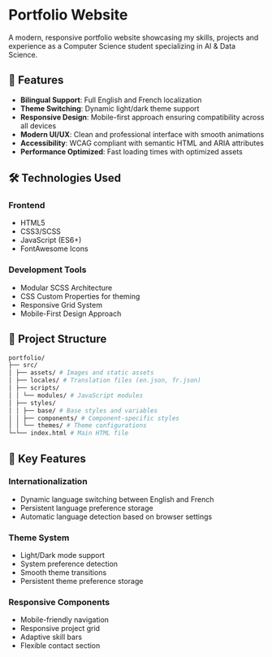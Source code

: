 # Portfolio Website

A modern, responsive portfolio website showcasing my skills, projects and experience as a Computer Science student specializing in AI & Data Science.

## 🌟 Features

- **Bilingual Support**: Full English and French localization
- **Theme Switching**: Dynamic light/dark theme support
- **Responsive Design**: Mobile-first approach ensuring compatibility across all devices
- **Modern UI/UX**: Clean and professional interface with smooth animations
- **Accessibility**: WCAG compliant with semantic HTML and ARIA attributes
- **Performance Optimized**: Fast loading times with optimized assets

## 🛠 Technologies Used

### Frontend
- HTML5
- CSS3/SCSS
- JavaScript (ES6+)
- FontAwesome Icons

### Development Tools
- Modular SCSS Architecture
- CSS Custom Properties for theming
- Responsive Grid System
- Mobile-First Design Approach

## 📂 Project Structure

```bash
portfolio/
├── src/
│ ├── assets/ # Images and static assets
│ ├── locales/ # Translation files (en.json, fr.json)
│ ├── scripts/
│ │ └── modules/ # JavaScript modules
│ ├── styles/
│ │ ├── base/ # Base styles and variables
│ │ ├── components/ # Component-specific styles
│ │ └── themes/ # Theme configurations
└─└── index.html # Main HTML file
```

## 🚀 Key Features

### Internationalization
- Dynamic language switching between English and French
- Persistent language preference storage
- Automatic language detection based on browser settings

### Theme System
- Light/Dark mode support
- System preference detection
- Smooth theme transitions
- Persistent theme preference storage

### Responsive Components
- Mobile-friendly navigation
- Responsive project grid
- Adaptive skill bars
- Flexible contact section
